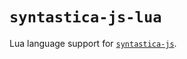 # `syntastica-js-lua`

Lua language support for [`syntastica-js`](https://www.npmjs.com/package/@syntastica/core).
